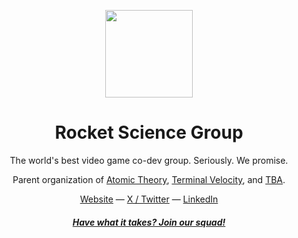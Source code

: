 <p align="center">
<img src="https://github.com/rocketsciencegg/.github/blob/main/profile/github-onepiece.png" height="140">
</p>

<h1 align="center">
Rocket Science Group
</h1>
<p align="center">
The world's best video game co-dev group. Seriously. We promise.
</p>

<p align="center">
Parent organization of <a href="https://www.atomictheory.gg">Atomic Theory</a>, <a href="https://www.terminalvelocity.gg">Terminal Velocity</a>, and <a href="">TBA</a>.
</p>

<div align="center">
  <a href="https://rocketscience.gg">Website</a> —
  <a href="https://www.x.com/rocketsciencegg">X / Twitter</a> —
  <a href="https://www.linkedin.com/company/rocketsciencegg">LinkedIn</a>
</div>
<h4 align="center">
<a href="https://rocketscience.gg/careers"><i>Have what it takes? Join our squad!</i></a>
</h4>
